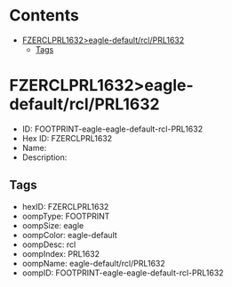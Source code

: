 



Contents
========

* [FZERCLPRL1632>eagle-default/rcl/PRL1632](#fzerclprl1632eagle-defaultrclprl1632)
	* [Tags](#tags)

# FZERCLPRL1632>eagle-default/rcl/PRL1632

- ID: FOOTPRINT-eagle-eagle-default-rcl-PRL1632
- Hex ID: FZERCLPRL1632
- Name: 
- Description: 

## Tags

- hexID: FZERCLPRL1632
- oompType: FOOTPRINT
- oompSize: eagle
- oompColor: eagle-default
- oompDesc: rcl
- oompIndex: PRL1632
- oompName: eagle-default/rcl/PRL1632
- oompID: FOOTPRINT-eagle-eagle-default-rcl-PRL1632
